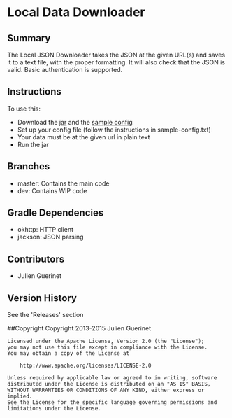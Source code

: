 # Local Data Downloader

## Summary
The Local JSON Downloader takes the JSON at the given URL(s) and saves it to a text file, with the proper formatting.
It will also check that the JSON is valid. Basic authentication is supported.

## Instructions
To use this: 

* Download the [jar][1] and the [sample config][2]
* Set up your config file (follow the instructions in sample-config.txt)
* Your data must be at the given url in plain text
* Run the jar

[1]:https://github.com/jguerinet/local-json-downloader/releases/download/v1.5/local-json-downloader-1.5.jar
[2]:https://raw.githubusercontent.com/jguerinet/local-json-downloader/master/sample-config.txt

## Branches
* master: Contains the main code 
* dev: Contains WIP code

## Gradle Dependencies
* okhttp:   HTTP client
* jackson:  JSON parsing

## Contributors
* Julien Guerinet

## Version History
See the 'Releases' section

##Copyright 
    Copyright 2013-2015 Julien Guerinet

    Licensed under the Apache License, Version 2.0 (the "License");
    you may not use this file except in compliance with the License.
    You may obtain a copy of the License at
    
        http://www.apache.org/licenses/LICENSE-2.0
    
    Unless required by applicable law or agreed to in writing, software
    distributed under the License is distributed on an "AS IS" BASIS,
    WITHOUT WARRANTIES OR CONDITIONS OF ANY KIND, either express or implied.
    See the License for the specific language governing permissions and
    limitations under the License.
